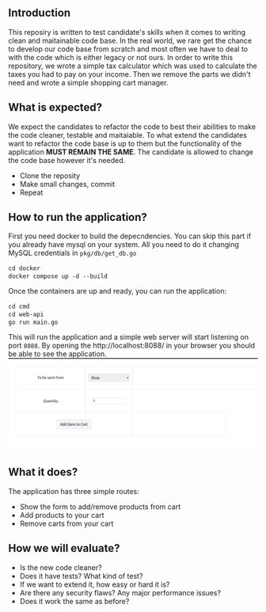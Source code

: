 ## Introduction
This reposiry is written to test candidate's skills when it comes to writing clean and maitainable code base. In the real world, we rare get the chance to develop our code base from scratch and most often we have to deal to with the code which is either legacy or not ours. In order to write this repository, we wrote a simple tax calculator which was used to calculate the taxes you had to pay on your income. Then we remove the parts we didn't need and wrote a simple shopping cart manager. 

## What is expected?
We expect the candidates to refactor the code to best their abilities to make the code cleaner, testable and maitaiable. To what extend the candidates want to refactor the code base is up to them but the functionality of the application **MUST REMAIN THE SAME**. The candidate is allowed to change the code base however it's needed. 

* Clone the reposity
* Make small changes, commit
* Repeat



## How to run the application?
First you need docker to build the depecndencies. You can skip this part if you already have mysql on your system. All you need to do it changing MySQL credentials in `pkg/db/get_db.go`
```
cd docker
docker compose up -d --build
```

Once the containers are up and ready, you can run the application:
```
cd cmd
cd web-api
go run main.go
```

This will run the application and a simple web server will start listening on port `8088`. By opening the http://localhost:8088/ in your browser you should be able to see the application. 
![Shopping cart manager](static/images/application.png)

## What it does?
The application has three simple routes:
 * Show the form to add/remove products from cart
 * Add products to your cart
 * Remove carts from your cart  

 ## How we will evaluate?
 * Is the new code cleaner? 
 * Does it have tests? What kind of test?
 * If we want to extend it, how easy or hard it is?
 * Are there any security flaws? Any major performance issues? 
 * Does it work the same as before?